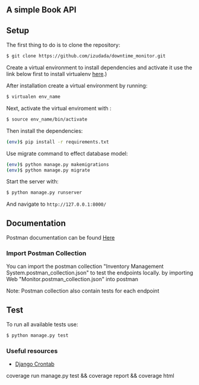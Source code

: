 ##  A simple Book API


## Setup

The first thing to do is to clone the repository:

```sh
$ git clone https://github.com/izudada/downtime_monitor.git
```

Create a virtual environment to install dependencies and activate it use the link below first to install virtualenv [here](https://help.dreamhost.com/hc/en-us/articles/115000695551-Installing-and-using-virtualenv-with-Python-3#:~:text=Virtualenv%20is%20a%20tool%20used,the%20globally%20installed%20libraries%20either).)

After installation create a virtual environment by running:

```sh
$ virtualen env_name
```

Next, activate the virtual enviroment with :

```sh
$ source env_name/bin/activate
```

Then install the dependencies:

```sh
(env)$ pip install -r requirements.txt
```


Use migrate command to effect database model:

```sh
(env)$ python manage.py makemigrations
(env)$ python manage.py migrate
```

Start the server with:
```sh
$ python manage.py runserver
```
And navigate to `http://127.0.0.1:8000/`


##  Documentation

Postman documentation can be found [Here](https://documenter.getpostman.com/view/20677030/2s8ZDR7kSF)

### Import Postman Collection
You can import the postman collection "Inventory Management System.postman_collection.json"
to test the endpoints locally. by importing Web "Monitor.postman_collection.json" into postman

Note: Postman collection also contain tests for each endpoint

##  Test

To run all available tests use:

```sh
$ python manage.py test
```

### Useful resources

- [Django Crontab](https://pypi.org/project/django-crontab/)




coverage run manage.py test && coverage report && coverage html